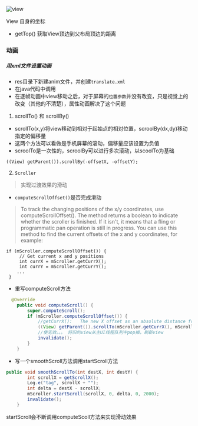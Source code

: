 ![view](https://note.youdao.com/yws/res/3951/WEBRESOURCE7d17995ce87853c04166b8ecadb98362)

View 自身的坐标
- getTop() 获取View顶边到父布局顶边的距离

###  动画
##### 用xml文件设置动画
- res目录下新建anim文件，并创建`translate.xml`
- 在java代码中调用
- 在逐帧动画中view移动之后，对于屏幕的`位置参数`并没有改变，只是视觉上的改变（其他的不清楚），属性动画解决了这个问题



1. scrollTo() 和 scrollBy()
- scrollTo(x,y)将view移动到相对于起始点的相对位置，scroolBy(dx,dy)移动指定的偏移量
- 这两个方法可以看做是手机屏幕的滚动，偏移量应该设置为负值
- scroolTo是一次性的，scroolBy可以进行多次滚动，以scoolTo为基础

```
((View) getParent()).scrollBy(-offsetX, -offsetY);
```
2. `Scroller`
> 实现过渡效果的滑动

- `computeScrollOffset()`是否完成滑动
> To track the changing positions of the x/y coordinates, use computeScrollOffset(). The method returns a boolean to indicate whether the scroller is finished. If it isn't, it means that a fling or programmatic pan operation is still in progress. You can use this method to find the current offsets of the x and y coordinates, for example:
```
if (mScroller.computeScrollOffset()) {
     // Get current x and y positions
     int currX = mScroller.getCurrX();
     int currY = mScroller.getCurrY();
    ...
 }
 ```
 - 重写computeScroll方法
```java
  @Override
    public void computeScroll() {
        super.computeScroll();
        if (mScroller.computeScrollOffset()) {
            //getCurrX():   The new X offset as an absolute distance from the origin.
            ((View) getParent()).scrollTo(mScroller.getCurrX(), mScroller.getCurrY());
            //使无效。。。 将旧的view从主UI线程队列中pop掉，刷新view
            invalidate();
        }
    }
```
- 写一个smoothScroll方法调用startScroll方法

```java
public void smoothScrollTo(int destX, int destY) {
        int scrollX = getScrollX();
        Log.e("tag", scrollX + "");
        int delta = destX - scrollX;
        mScroller.startScroll(scrollX, 0, delta, 0, 2000);
        invalidate();
    }
```
startScroll会不断调用computeScoll方法来实现滑动效果
